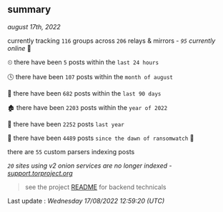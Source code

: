 
## summary
_august 17th, 2022_

currently tracking `116` groups across `206` relays & mirrors - _`95` currently online_ 📡

⏲ there have been `5` posts within the `last 24 hours`

🕓 there have been `107` posts within the `month of august`

📅 there have been `682` posts within the `last 90 days`

🏚 there have been `2203` posts within the `year of 2022`

🚀 there have been `2252` posts `last year`

🦕 there have been `4489` posts `since the dawn of ransomwatch` 🐣

there are `55` custom parsers indexing posts

_`20` sites using v2 onion services are no longer indexed - [support.torproject.org](https://support.torproject.org/onionservices/v2-deprecation/)_

> see the project [README](https://github.com/jmousqueton/ransomwatch#readme) for backend technicals



Last update : _Wednesday 17/08/2022 12:59:20 (UTC)_

